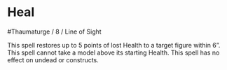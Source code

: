 # Heal
#Thaumaturge / 8 / Line of Sight

This spell restores up to 5 points of lost Health to a target figure within 6”. This spell cannot take a model above its starting Health. This spell has no effect on undead or constructs.